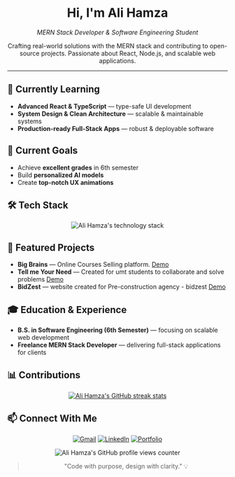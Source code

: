 <!-- Ali Hamza GitHub profile README - MERN stack developer, open source, React, Node.js, JavaScript, software engineering student -->
<h1 align="center">Hi, I'm Ali Hamza</h1>
<p align="center"><em>MERN Stack Developer & Software Engineering Student</em></p>
<p align="center">Crafting real-world solutions with the MERN stack and contributing to open-source projects. Passionate about React, Node.js, and scalable web applications.</p>

---

## 🧠 Currently Learning
- **Advanced React & TypeScript** — type-safe UI development
- **System Design & Clean Architecture** — scalable & maintainable systems
- **Production-ready Full-Stack Apps** — robust & deployable software

## 🎯 Current Goals
- Achieve **excellent grades** in 6th semester
- Build **personalized AI models**
- Create **top-notch UX animations**

## 🛠️ Tech Stack
<p align="center">
  <img src="https://skillicons.dev/icons?i=tailwind,mongodb,express,react,next,postman,typescript,js,cpp,cs" alt="Ali Hamza's technology stack" />
</p>


## 🚀 Featured Projects
- **Big Brains** — Online Courses Selling platform. [Demo](https://bigbrainss.vercel.app/)
- **Tell me Your Need** — Created for umt students to collaborate and solve problems [Demo](https://tellmeyourneed.vercel.app/)
- **BidZest** — website created for Pre-construction agency - bidzest  [Demo](https://bidzest.vercel.app/)

## 🎓 Education & Experience
- **B.S. in Software Engineering (6th Semester)** — focusing on scalable web development
- **Freelance MERN Stack Developer** — delivering full-stack applications for clients

## 📊 Contributions
<p align="center">
  <a href="https://git.io/streak-stats">
    <img src="https://github-readme-streak-stats.herokuapp.com?user=thealihamza04&theme=icegray&hide_border=true&border_radius=15&short_numbers=true&date_format=j%20M%5B%20Y%5D&card_width=300&card_height=170&hide_current_streak=true&hide_longest_streak=true" alt="Ali Hamza's GitHub streak stats" />
  </a>
</p>

## 📫 Connect With Me
<p align="center">
  <a href="mailto:contact.developer.hamza@gmail.com"><img src="https://img.shields.io/badge/Gmail-D14836?style=for-the-badge&logo=gmail&logoColor=white" alt="Gmail" /></a>
  <a href="https://www.linkedin.com/in/contact-with-alihamza/"><img src="https://img.shields.io/badge/LinkedIn-0077B5?style=for-the-badge&logo=linkedin&logoColor=white" alt="LinkedIn" /></a>
  <a href="https://alihamza-portfolio.vercel.app/"><img src="https://img.shields.io/badge/Portfolio-blue?style=for-the-badge&logo=vercel&logoColor=white" alt="Portfolio" /></a>
</p>

<p align="center">
  <img src="https://komarev.com/ghpvc/?username=thealihamza04&color=brightgreen" alt="Ali Hamza's GitHub profile views counter" />
</p>

<blockquote align="center">"Code with purpose, design with clarity." 💡</blockquote>
